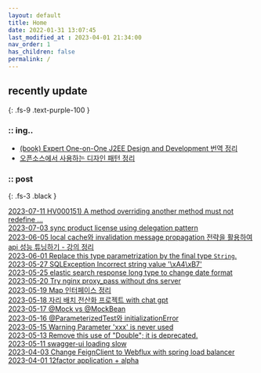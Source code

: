 ```yaml
---
layout: default
title: Home
date: 2022-01-31 13:07:45
last_modified_at : 2023-04-01 21:34:00
nav_order: 1
has_children: false
permalink: /
---
```

 
## recently update
{: .fs-9 .text-purple-100 }

### :: ing..

- [(book) Expert One-on-One J2EE Design and Development 번역 정리](./docs/clipping/java/j2EE_design_and_development.md)  
- [오픈소스에서 사용하는 디자인 패턴 정리](./docs/patterns/opensourcepatterns.md)  

### :: post

{: .fs-3 .black }

[2023-07-11 HV000151) A method overriding another method must not redefine ...](./docs/errors/HV000151.md)  
[2023-07-03 sync product license using delegation pattern](./docs/patterns/delegation_pattern.md)  
[2023-06-05 local cache와 invalidation message propagation 전략을 활용하여 api 성능 튜닝하기 - 강의 정리](./docs/mooc/youtube/localcache_imdg.md)  
[2023-06-01 Replace this type parametrization by the final type `String`.](./docs/quality/sonarqube/S4968.md)  
[2023-05-27 SQLException Incorrect string value '\xA4\xB7'](./docs/errors/jpaSystemException_1.md)  
[2023-05-25 elastic search response long type to change date format](./docs/msa/elastic-search/elasticsearch_script.md)  
[2023-05-20 Try nginx proxy_pass without dns server](./docs/msa/nginx/try_nginx_proxy_pass_without_dns_server.md)  
[2023-05-19 Map 인터페이스 정리](./docs/language/java/map_interface.md)  
[2023-05-18 자리 배치 전산화 프로젝트 with chat gpt](./docs/sub-projects/office_seat_with_chatgpt.md)  
[2023-05-17 @Mock vs @MockBean](./docs/language/java/mock_mockBean.md)  
[2023-05-16 @ParameterizedTest와 initializationError](./docs/language/java/parameterizedTest_initializationError.md)  
[2023-05-15 Warning Parameter 'xxx' is never used](./docs/quality/sonarqube/warning_parameter.md)  
[2023-05-13 Remove this use of "Double"; it is deprecated.](./docs/quality/sonarqube/S1874.md)  
[2023-05-11 swagger-ui loading slow](./docs/etc/swagger-ui_loading_slow.md)  
[2023-04-03 Change FeignClient to Webflux with spring load balancer](./docs/msa/feign/change_feignClient2webflux_with_scl.md)  
[2023-04-01 12factor application + alpha](./docs/clipping/msa/12factors.md)  


